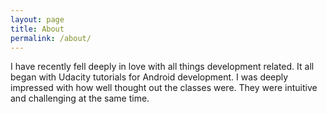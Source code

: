 ```yaml
---
layout: page
title: About
permalink: /about/
---
```


I have recently fell deeply in love with all things development related. It all began with Udacity tutorials for Android development. I was deeply impressed with how well thought out the classes were. They were intuitive and challenging at the same time. 



